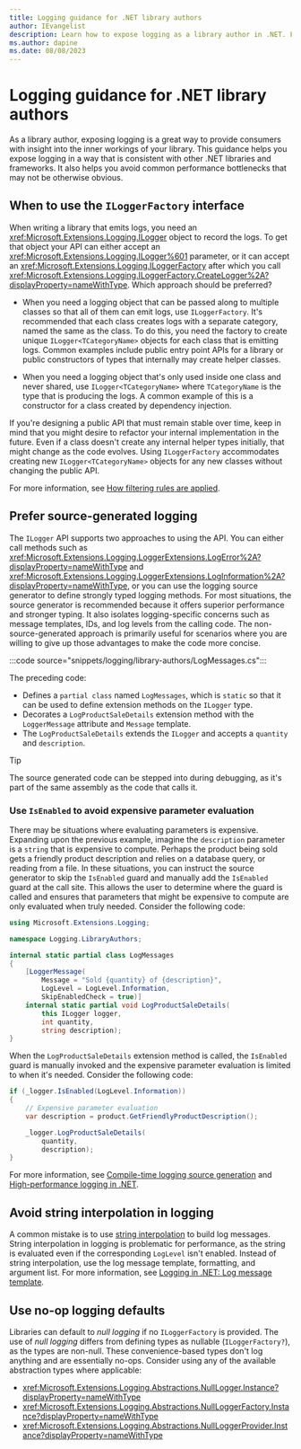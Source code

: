 ```yaml
---
title: Logging guidance for .NET library authors
author: IEvangelist
description: Learn how to expose logging as a library author in .NET. Follow the guidance to ensure your library is correctly exposed to consumers.
ms.author: dapine
ms.date: 08/08/2023
---
```


# Logging guidance for .NET library authors

As a library author, exposing logging is a great way to provide consumers with insight into the inner workings of your library. This guidance helps you expose logging in a way that is consistent with other .NET libraries and frameworks. It also helps you avoid common performance bottlenecks that may not be otherwise obvious.

## When to use the `ILoggerFactory` interface

When writing a library that emits logs, you need an <xref:Microsoft.Extensions.Logging.ILogger> object to record the logs. To get that object your API can either accept an <xref:Microsoft.Extensions.Logging.ILogger%601> parameter, or it can accept an <xref:Microsoft.Extensions.Logging.ILoggerFactory> after which you call <xref:Microsoft.Extensions.Logging.ILoggerFactory.CreateLogger%2A?displayProperty=nameWithType>. Which approach should be preferred?

- When you need a logging object that can be passed along to multiple classes so that all of them can emit logs, use `ILoggerFactory`. It's recommended that each class creates logs with a separate category, named the same as the class. To do this, you need the factory to create unique `ILogger<TCategoryName>` objects for each class that is emitting logs. Common examples include public entry point APIs for a library or public constructors of types that internally may create helper classes.

- When you need a logging object that's only used inside one class and never shared, use `ILogger<TCategoryName>` where `TCategoryName` is the type that is producing the logs. A common example of this is a constructor for a class created by dependency injection.

If you're designing a public API that must remain stable over time, keep in mind that you might desire to refactor your internal implementation in the future. Even if a class doesn't create any internal helper types initially, that might change as the code evolves. Using `ILoggerFactory` accommodates creating new `ILogger<TCategoryName>` objects for any new classes without changing the public API.

For more information, see [How filtering rules are applied](logging.md#how-filtering-rules-are-applied).

## Prefer source-generated logging

The `ILogger` API supports two approaches to using the API. You can either call methods such as <xref:Microsoft.Extensions.Logging.LoggerExtensions.LogError%2A?displayProperty=nameWithType> and <xref:Microsoft.Extensions.Logging.LoggerExtensions.LogInformation%2A?displayProperty=nameWithType>, or you can use the logging source generator to define strongly typed logging methods. For most situations, the source generator is recommended because it offers superior performance and stronger typing. It also isolates logging-specific concerns such as message templates, IDs, and log levels from the calling code. The non-source-generated approach is primarily useful for scenarios where you are willing to give up those advantages to make the code more concise.

:::code source="snippets/logging/library-authors/LogMessages.cs":::

The preceding code:

- Defines a `partial class` named `LogMessages`, which is `static` so that it can be used to define extension methods on the `ILogger` type.
- Decorates a `LogProductSaleDetails` extension method with the `LoggerMessage` attribute and `Message` template.
- The `LogProductSaleDetails` extends the `ILogger` and accepts a `quantity` and `description`.

> [!TIP]
> The source generated code can be stepped into during debugging, as it's part of the same assembly as the code that calls it.

### Use `IsEnabled` to avoid expensive parameter evaluation

There may be situations where evaluating parameters is expensive. Expanding upon the previous example, imagine the `description` parameter is a `string` that is expensive to compute. Perhaps the product being sold gets a friendly product description and relies on a database query, or reading from a file. In these situations, you can instruct the source generator to skip the `IsEnabled` guard and manually add the `IsEnabled` guard at the call site. This allows the user to determine where the guard is called and ensures that parameters that might be expensive to compute are only evaluated when truly needed. Consider the following code:

```csharp
using Microsoft.Extensions.Logging;

namespace Logging.LibraryAuthors;

internal static partial class LogMessages
{
    [LoggerMessage(
        Message = "Sold {quantity} of {description}",
        LogLevel = LogLevel.Information,
        SkipEnabledCheck = true)]
    internal static partial void LogProductSaleDetails(
        this ILogger logger,
        int quantity,
        string description);
}
```

When the `LogProductSaleDetails` extension method is called, the `IsEnabled` guard is manually invoked and the expensive parameter evaluation is limited to when it's needed. Consider the following code:

```csharp
if (_logger.IsEnabled(LogLevel.Information))
{
    // Expensive parameter evaluation
    var description = product.GetFriendlyProductDescription();

    _logger.LogProductSaleDetails(
        quantity,
        description);
}
```

For more information, see [Compile-time logging source generation](logger-message-generator.md) and [High-performance logging in .NET](high-performance-logging.md).

## Avoid string interpolation in logging

A common mistake is to use [string interpolation](../../csharp/tutorials/string-interpolation.md) to build log messages. String interpolation in logging is problematic for performance, as the string is evaluated even if the corresponding `LogLevel` isn't enabled. Instead of string interpolation, use the log message template, formatting, and argument list. For more information, see [Logging in .NET: Log message template](logging.md#log-message-template).

## Use no-op logging defaults

Libraries can default to _null logging_ if no `ILoggerFactory` is provided. The use of _null logging_ differs from defining types as nullable (`ILoggerFactory?`), as the types are non-null. These convenience-based types don't log anything and are essentially no-ops. Consider using any of the available abstraction types where applicable:

- <xref:Microsoft.Extensions.Logging.Abstractions.NullLogger.Instance?displayProperty=nameWithType>
- <xref:Microsoft.Extensions.Logging.Abstractions.NullLoggerFactory.Instance?displayProperty=nameWithType>
- <xref:Microsoft.Extensions.Logging.Abstractions.NullLoggerProvider.Instance?displayProperty=nameWithType>

